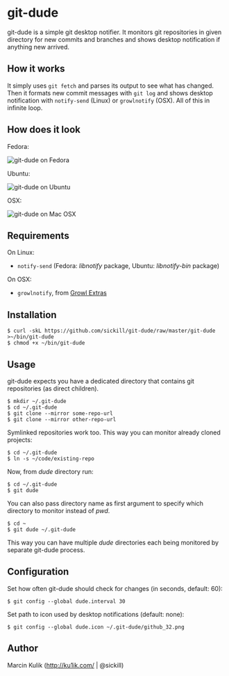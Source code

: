 # git-dude

git-dude is a simple git desktop notifier. It monitors git repositories in
given directory for new commits and branches and shows desktop notification if
anything new arrived.

## How it works

It simply uses `git fetch` and parses its output to see what has changed. Then it
formats new commit messages with `git log` and shows desktop notification with
`notify-send` (Linux) or `growlnotify` (OSX). All of this in infinite loop.

## How does it look

Fedora:

![git-dude on Fedora](https://github.com/downloads/sickill/git-dude/git-dude-fedora-shot.png)

Ubuntu:

![git-dude on Ubuntu](https://github.com/downloads/sickill/git-dude/git-dude-ubuntu-shot.png)

OSX:

![git-dude on Mac OSX](https://github.com/downloads/sickill/git-dude/git-dude-osx-shot.png)

## Requirements

On Linux:

* `notify-send` (Fedora: _libnotify_ package, Ubuntu: _libnotify-bin_ package)

On OSX:

* `growlnotify`, from [Growl Extras](http://growl.info/extras.php#growlnotify)

## Installation

    $ curl -skL https://github.com/sickill/git-dude/raw/master/git-dude >~/bin/git-dude
    $ chmod +x ~/bin/git-dude

## Usage

git-dude expects you have a dedicated directory that contains git repositories
(as direct children).

    $ mkdir ~/.git-dude
    $ cd ~/.git-dude
    $ git clone --mirror some-repo-url
    $ git clone --mirror other-repo-url

Symlinked repositories work too. This way you can monitor already cloned
projects:

    $ cd ~/.git-dude
    $ ln -s ~/code/existing-repo

Now, from _dude_ directory run:

    $ cd ~/.git-dude
    $ git dude

You can also pass directory name as first argument to specify which directory
to monitor instead of _pwd_.

    $ cd ~
    $ git dude ~/.git-dude

This way you can have multiple _dude_ directories each being monitored by
separate git-dude process.

## Configuration

Set how often git-dude should check for changes (in seconds, default: 60):

    $ git config --global dude.interval 30

Set path to icon used by desktop notifications (default: none):

    $ git config --global dude.icon ~/.git-dude/github_32.png

## Author

Marcin Kulik (http://ku1ik.com/ | @sickill)

